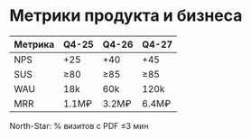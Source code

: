 # Метрики продукта и бизнеса

| Метрика | Q4-25 | Q4-26 | Q4-27 |
|--------|-------|-------|-------|
| NPS    | +25   | +40   | +45   |
| SUS    | ≥80   | ≥85   | ≥85   |
| WAU    | 18k   | 60k   | 120k  |
| MRR    | 1.1M₽ | 3.2M₽ | 6.4M₽ |

North-Star: % визитов с PDF ≤3 мин
